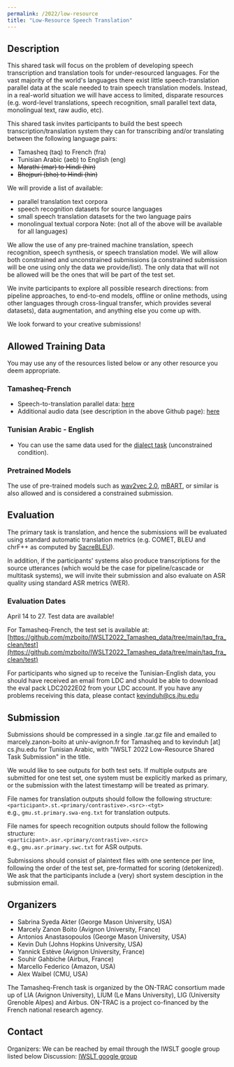 ```yaml
---
permalink: /2022/low-resource
title: "Low-Resource Speech Translation"
---
```


## Description

This shared task will focus on the problem of developing speech transcription and translation tools for under-resourced languages.
For the vast majority of the world's languages there exist little speech-translation parallel data at the scale needed to train speech translation models. Instead, in a real-world situation we will have access to limited, disparate resources (e.g. word-level translations, speech recognition, small parallel text data, monolingual text, raw audio, etc).

This shared task invites participants to build the best speech transcription/translation system they can for transcribing and/or translating between the following language pairs:

- Tamasheq (taq) to French (fra)
- Tunisian Arabic (aeb) to English (eng)
- <del>Marathi (mar) to Hindi (hin)</del>
- <del>Bhojpuri (bho) to Hindi (hin)</del>


We will provide a list of available:
- parallel translation text corpora
- speech recognition datasets for source languages
- small speech translation datasets for the two language pairs
- monolingual textual corpora 
Note: (not all of the above will be available for all languages)

We allow the use of any pre-trained machine translation, speech recognition, speech synthesis, or speech translation model. We will allow both constrained and unconstrained submissions (a constrained submission will be one using only the data we provide/list). The only data that will not be allowed will be the ones that will be part of the test set.

We invite participants to explore all possible research directions: from pipeline approaches, to end-to-end models, offline or online methods, using other languages through cross-lingual transfer, which provides several datasets), data augmentation, and anything else you come up with.

We look forward to your creative submissions!  

## Allowed Training Data

You may use any of the resources listed below or any other resource you deem appropriate.

### Tamasheq-French
 * Speech-to-translation parallel data: [here](https://github.com/mzboito/IWSLT2022_Tamasheq_data)
 * Additional audio data (see description in the above Github page): [here](https://demo-lia.univ-avignon.fr/studios-tamani-kalangou/)

### Tunisian Arabic - English
* You can use the same data used for the [dialect task](https://iwslt.org/2022/dialect) (unconstrained condition).


### Pretrained Models
The use of pre-trained models such as [wav2vec 2.0](https://arxiv.org/abs/2006.11477), [mBART](https://arxiv.org/abs/2001.08210), or similar is also allowed and is considered a constrained submission.

## Evaluation

The primary task is translation, and hence the submissions will be evaluated using standard automatic translation metrics (e.g. COMET, BLEU and chrF++ as computed by [SacreBLEU](https://github.com/mjpost/sacrebleu)). 

In addition, if the participants' systems also produce transcriptions for the source utterances (which would be the case for pipeline/cascade or multitask systems), we will invite their submission and also evaluate on ASR quality using standard ASR metrics (WER).

### Evaluation Dates

April 14 to 27. Test data are available!

For Tamasheq-French, the test set is available at: [https://github.com/mzboito/IWSLT2022_Tamasheq_data/tree/main/taq_fra_clean/test](https://github.com/mzboito/IWSLT2022_Tamasheq_data/tree/main/taq_fra_clean/test)

For participants who signed up to receive the Tunisian-English data, you should have received an email from LDC and should be able to download the eval pack LDC2022E02 from your LDC account. If you have any problems receiving this data, please contact kevinduh@cs.jhu.edu

## Submission

Submissions should be compressed in a single .tar.gz file and emailed to marcely.zanon-boito at univ-avignon.fr for Tamasheq and to kevinduh [at] cs.jhu.edu for Tunisian Arabic, with "IWSLT 2022 Low-Resource Shared Task Submission" in the title.

We would like to see outputs for both test sets. If multiple outputs are submitted for one test set, one system must be explicitly marked as primary, or the submission with the latest timestamp will be treated as primary. 

File names for translation outputs should follow the following structure:  <br>
```<participant>.st.<primary/contrastive>.<src>-<tgt>``` <br>
e.g.,
```gmu.st.primary.swa-eng.txt``` for translation outputs.

File names for speech recognition outputs should follow the following structure:  <br>
```<participant>.asr.<primary/contrastive>.<src>``` <br>
e.g.,
```gmu.asr.primary.swc.txt``` for ASR outputs.

Submissions should consist of plaintext files with one sentence per line, following the order of the test set, pre-formatted for scoring (detokenized). We ask that the participants include a (very) short system desciption in the submission email.


## Organizers

<!-- list of names and affiliations -->
- Sabrina Syeda Akter (George Mason University, USA)
- Marcely Zanon Boito (Avignon University, France)
- Antonios Anastasopoulos (George Mason University, USA)
- Kevin Duh (Johns Hopkins University, USA)
- Yannick Estève (Avignon University, France)
- Souhir Gahbiche (Airbus, France)
- Marcello Federico (Amazon, USA)
- Alex Waibel (CMU, USA)

The Tamasheq-French task is organized by the ON-TRAC consortium made up of LIA (Avignon University), LIUM (Le Mans University), LIG (University Grenoble Alpes) and Airbus. ON-TRAC is a project co-financed by the French national research agency.

## Contact

Organizers: We can be reached by email through the IWSLT google group listed below
Discussion: [IWSLT google group](https://groups.google.com/g/iwslt-evaluation-campaign)  

